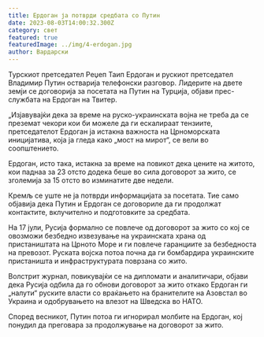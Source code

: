 ```yaml
---
title: Ердоган ја потврди средбата со Путин
date: 2023-08-03T14:00:32.300Z
category: свет
featured: true
featuredImage: ../img/4-erdogan.jpg
author: Вардарски
---
```

Турскиот претседател Реџеп Таип Ердоган и рускиот претседател Владимир Путин остварија телефонски разговор. Лидерите на двете земји се договорија за посетата на Путин на Турција, објави прес-службата на Ердоган на Твитер.

„Изјавувајќи дека за време на руско-украинската војна не треба да се преземат чекори кои би можеле да ги ескалираат тензиите, претседателот Ердоган ја истакна важноста на Црноморската иницијатива, која ја гледа како „мост на мирот“, се вели во соопштението.

Ердоган, исто така, истакна за време на повикот дека цените на житото, кои паднаа за 23 отсто додека беше во сила договорот за жито, се зголемија за 15 отсто во изминатите две недели.

Кремљ се уште не ја потврди информацијата за посетата. Тие само објавија дека Путин и Ердоган се договориле да ги продолжат контактите, вклучително и подготовките за средбата.

На 17 јули, Русија формално се повлече од договорот за жито со кој се овозможи безбедно извезување на украинската храна од пристаништата на Црното Море и ги повлече гаранциите за безбедноста на превозот. Руската војска потоа почна да ги бомбардира украинските пристаништа и инфраструктурата поврзана со жито.

Волстрит журнал, повикувајќи се на дипломати и аналитичари, објави дека Русија одбила да го обнови договорот за жито откако Ердоган ги „налути“ руските власти со враќањето на бранителите на Азовстал во Украина и одобрувањето на влезот на Шведска во НАТО.

Според весникот, Путин потоа ги игнорирал молбите на Ердоган, кој понудил да преговара за продолжување на договорот за жито.